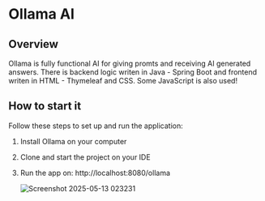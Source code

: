 # Ollama AI

## Overview

Ollama is fully functional AI for giving promts and receiving AI generated answers. There is backend logic writen in Java - Spring Boot and frontend writen in HTML - Thymeleaf and CSS. Some JavaScript is also used!

## How to start it

Follow these steps to set up and run the application:

1. Install Ollama on your computer
3. Clone and start the project on your IDE
4. Run the app on:
    http://localhost:8080/ollama

   ![Screenshot 2025-05-13 023231](https://github.com/user-attachments/assets/b74f9f5f-81b4-419d-8c31-0e2010d7b229)
